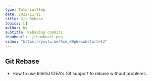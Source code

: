 ```yaml
---
type: TutorialStep
date: 2022-11-11
title: Git Rebase
topics: []
author: hs
subtitle: Rebasing commits.
thumbnail: ./thumbnail.png
video: "https://youtu.be/Ase_X9p6exw&start=13"
---
```


## Git Rebase

- How to use IntelliJ IDEA's Git support to rebase without problems.
